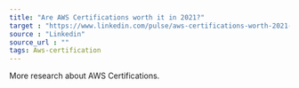 ```yaml
---
title: "Are AWS Certifications worth it in 2021?"
target : "https://www.linkedin.com/pulse/aws-certifications-worth-2021-neal-davis"
source : "Linkedin"
source_url : ""
tags: Aws-certification 
---
```


More research about AWS Certifications.